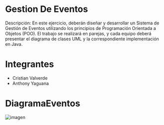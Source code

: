 # Gestion De Eventos
Descripción: En este ejercicio, deberán diseñar y desarrollar un Sistema de Gestión de Eventos utilizando los principios de Programación Orientada a Objetos (POO). El trabajo se realizará en parejas, y cada equipo deberá presentar el diagrama de clases UML y la correspondiente implementación en Java.

# Integrantes
- Cristian Valverde
- Anthony Yaguana

# DiagramaEventos

![imagen](https://github.com/user-attachments/assets/b573462c-7e72-4d58-b199-374a23410b8e)
